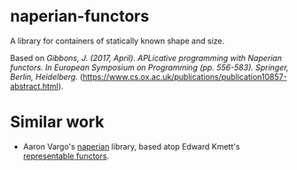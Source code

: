 # naperian-functors

A library for containers of statically known shape and size.

Based on
*Gibbons, J. (2017, April). APLicative programming with Naperian functors. In European Symposium on Programming (pp. 556-583). Springer, Berlin, Heidelberg.*
(https://www.cs.ox.ac.uk/publications/publication10857-abstract.html).

# Similar work

* Aaron Vargo's [naperian](https://hackage.haskell.org/package/naperian)
  library, based atop Edward Kmett's [representable
  functors](https://hackage.haskell.org/package/adjunctions).

